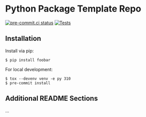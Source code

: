 # Python Package Template Repo

[![pre-commit.ci status](https://results.pre-commit.ci/badge/github/gpauloski/llm-colossal-ai/main.svg)](https://results.pre-commit.ci/latest/github/gpauloski/llm-colossal-ai/main)
[![Tests](https://github.com/gpauloski/llm-colossal-ai/actions/workflows/tests.yml/badge.svg)](https://github.com/gpauloski/llm-colossal-ai/actions)


## Installation

Install via pip:
```
$ pip install foobar
```

For local development:
```
$ tox --devenv venv -e py 310
$ pre-commit install
```

## Additional README Sections

...
